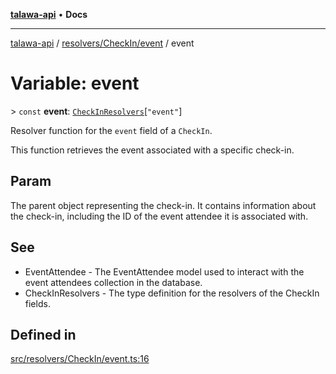 [**talawa-api**](../../../../README.md) • **Docs**

***

[talawa-api](../../../../modules.md) / [resolvers/CheckIn/event](../README.md) / event

# Variable: event

\> `const` **event**: [`CheckInResolvers`](../../../../types/generatedGraphQLTypes/type-aliases/CheckInResolvers.md)\[`"event"`\]

Resolver function for the `event` field of a `CheckIn`.

This function retrieves the event associated with a specific check-in.

## Param

The parent object representing the check-in. It contains information about the check-in, including the ID of the event attendee it is associated with.

## See

 - EventAttendee - The EventAttendee model used to interact with the event attendees collection in the database.
 - CheckInResolvers - The type definition for the resolvers of the CheckIn fields.

## Defined in

[src/resolvers/CheckIn/event.ts:16](https://github.com/PalisadoesFoundation/talawa-api/blob/fb5076f344cd74d4e51c692cbc70fc337bf1ac39/src/resolvers/CheckIn/event.ts#L16)
